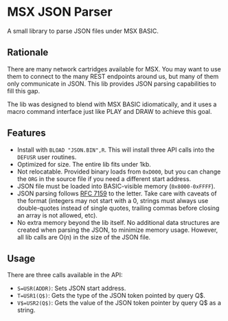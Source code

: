 # MSX JSON Parser

A small library to parse JSON files under MSX BASIC.

## Rationale

There are many network cartridges available for MSX. You may want to use them to connect to the many REST endpoints around us, but many of them only communicate in JSON. This lib provides JSON parsing capabilities to fill this gap.

The lib was designed to blend with MSX BASIC idiomatically, and it uses a macro command interface just like PLAY and DRAW to achieve this goal.

## Features

* Install with `BLOAD "JSON.BIN",R`. This will install three API calls into the `DEFUSR` user routines.
* Optimized for size. The entire lib fits under 1kb.
* Not relocatable. Provided binary loads from `0xD000`, but you can change the `ORG` in the source file if you need a different start address.
* JSON file must be loaded into BASIC-visible memory (`0x8000-0xFFFF`).
* JSON parsing follows [RFC 7159](https://tools.ietf.org/html/rfc7159) to the letter. Take care with caveats of the format (integers may not start with a 0, strings must always use double-quotes instead of single quotes, trailing commas before closing an array is not allowed, etc).
* No extra memory beyond the lib itself. No additional data structures are created when parsing the JSON, to minimize memory usage. However, all lib calls are O(n) in the size of the JSON file.

## Usage

There are three calls available in the API:

* `S=USR(ADDR)`: Sets JSON start address.
* `T=USR1(Q$)`: Gets the type of the JSON token pointed by query Q$.
* `V$=USR2(Q$)`: Gets the value of the JSON token pointer by query Q$ as a string.
